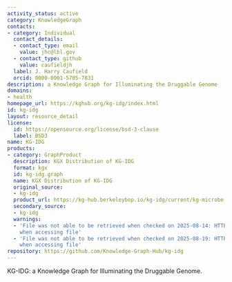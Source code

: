 ```yaml
---
activity_status: active
category: KnowledgeGraph
contacts:
- category: Individual
  contact_details:
  - contact_type: email
    value: jhc@lbl.gov
  - contact_type: github
    value: caufieldjh
  label: J. Harry Caufield
  orcid: 0000-0001-5705-7831
description: a Knowledge Graph for Illuminating the Druggable Genome
domains:
- health
homepage_url: https://kghub.org/kg-idg/index.html
id: kg-idg
layout: resource_detail
license:
  id: https://opensource.org/license/bsd-3-clause
  label: BSD3
name: KG-IDG
products:
- category: GraphProduct
  description: KGX Distribution of KG-IDG
  format: kgx
  id: kg-idg.graph
  name: KGX Distribution of KG-IDG
  original_source:
  - kg-idg
  product_url: https://kg-hub.berkeleybop.io/kg-idg/current/kg-microbe.tar.gz
  secondary_source:
  - kg-idg
  warnings:
  - 'File was not able to be retrieved when checked on 2025-08-14: HTTP 404 error
    when accessing file'
  - 'File was not able to be retrieved when checked on 2025-08-19: HTTP 404 error
    when accessing file'
repository: https://github.com/Knowledge-Graph-Hub/kg-idg
---
```

KG-IDG: a Knowledge Graph for Illuminating the Druggable Genome.